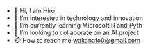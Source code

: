 - 👋 Hi, I am Hiro
- 👀 I’m interested in technology and innovation
- 🌱 I’m currently learning Microsoft R and Pyth
- 💞️ I’m looking to collaborate on an AI project
- 📫 How to reach me wakanafo0@gmail.com

<!---
wakanafo0/wakanafo0 is a ✨ special ✨ repository because its `README.md` (this file) appears on your GitHub profile.
You can click the Preview link to take a look at your changes.
--->

